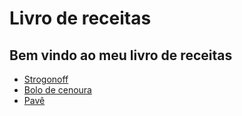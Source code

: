 # Livro de receitas

## Bem vindo ao meu livro de receitas

* <a href="https://github.com/AnaFerreiraB/Livro-de-receitas/blob/master/receitas/strogonoff.md">Strogonoff</a>
* <a href="https://github.com/AnaFerreiraB/Livro-de-receitas/blob/master/receitas/bolo%20de%20cenoura.md">Bolo de cenoura</a>
* <a href="https://github.com/AnaFerreiraB/Livro-de-receitas/blob/master/receitas/pavê.md">Pavê</a>
